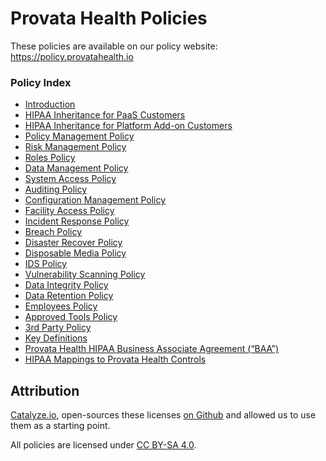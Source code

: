 
# Provata Health Policies

These policies are available on our policy website: https://policy.provatahealth.io

### Policy Index

* [Introduction](source/sections/introduction.md)
* [HIPAA Inheritance for PaaS Customers](source/sections/hipaa_inheritance_for_paas_customers.md)
* [HIPAA Inheritance for Platform Add-on Customers](source/sections/hipaa_inheritance_for_platform_addon_customers.md)
* [Policy Management Policy](source/sections/policy_management_policy.md)
* [Risk Management Policy](source/sections/risk_management_policy.md)
* [Roles Policy](source/sections/roles_policy.md)
* [Data Management Policy](source/sections/data_management_policy.md)
* [System Access Policy](source/sections/systems_access_policy.md)
* [Auditing Policy](source/sections/auditing_policy.md)
* [Configuration Management Policy](source/sections/configuration_management_policy.md)
* [Facility Access Policy](source/sections/facility_access_policy.md)
* [Incident Response Policy](source/sections/incident_response_policy.md)
* [Breach Policy](source/sections/breach_policy.md)
* [Disaster Recover Policy](source/sections/disaster_recovery_policy.md)
* [Disposable Media Policy](source/sections/disposable_media_policy.md)
* [IDS Policy](source/sections/ids_policy.md)
* [Vulnerability Scanning Policy](source/sections/vulnerability_scanning_policy.md)
* [Data Integrity Policy](source/sections/data_integrity_policy.md)
* [Data Retention Policy](source/sections/data_retention_policy.md)
* [Employees Policy](source/sections/employees_policy.md)
* [Approved Tools Policy](source/sections/approved_tools_policy.md)
* [3rd Party Policy](source/sections/3rd_party_policy.md)
* [Key Definitions](source/sections/key_definitions.md)
* [Provata Health HIPAA Business Associate Agreement (“BAA”)](source/sections/provata_health_hipaa_business_associate_agreement.md)
* [HIPAA Mappings to Provata Health Controls](source/sections/hipaa_mapping_to_provata_health_controls.md)

## Attribution

[Catalyze.io](htts://catalyze.io), open-sources these licenses [on Github](https://github.com/catalyzeio/policies) and allowed us to use them as a starting point.

All policies are licensed under [CC BY-SA 4.0](http://creativecommons.org/licenses/by-sa/4.0/).
